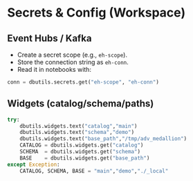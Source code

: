 # Secrets & Config (Workspace)

## Event Hubs / Kafka
- Create a secret scope (e.g., `eh-scope`).
- Store the connection string as `eh-conn`.
- Read it in notebooks with:
~~~python
conn = dbutils.secrets.get("eh-scope", "eh-conn")
~~~

## Widgets (catalog/schema/paths)
~~~python
try:
    dbutils.widgets.text("catalog","main")
    dbutils.widgets.text("schema","demo")
    dbutils.widgets.text("base_path","/tmp/adv_medallion")
    CATALOG = dbutils.widgets.get("catalog")
    SCHEMA  = dbutils.widgets.get("schema")
    BASE    = dbutils.widgets.get("base_path")
except Exception:
    CATALOG, SCHEMA, BASE = "main","demo","./_local"
~~~
